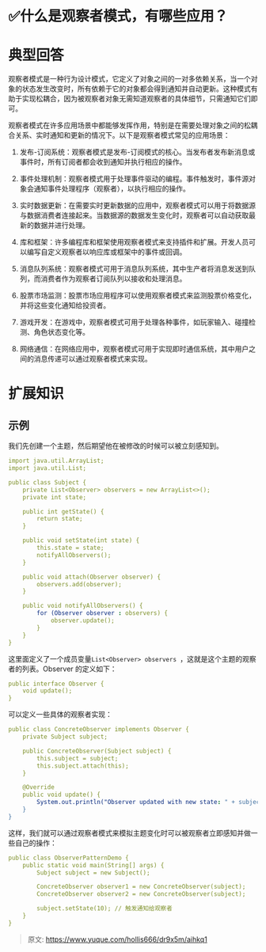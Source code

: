 # ✅什么是观察者模式，有哪些应用？


# 典型回答

观察者模式是一种行为设计模式，它定义了对象之间的一对多依赖关系，当一个对象的状态发生改变时，所有依赖于它的对象都会得到通知并自动更新。这种模式有助于实现松耦合，因为被观察者对象无需知道观察者的具体细节，只需通知它们即可。

观察者模式在许多应用场景中都能够发挥作用，特别是在需要处理对象之间的松耦合关系、实时通知和更新的情况下。以下是观察者模式常见的应用场景：

1. 发布-订阅系统：观察者模式是发布-订阅模式的核心。当发布者发布新消息或事件时，所有订阅者都会收到通知并执行相应的操作。

2. 事件处理机制：观察者模式用于处理事件驱动的编程。事件触发时，事件源对象会通知事件处理程序（观察者），以执行相应的操作。

3. 实时数据更新：在需要实时更新数据的应用中，观察者模式可以用于将数据源与数据消费者连接起来。当数据源的数据发生变化时，观察者可以自动获取最新的数据并进行处理。

4. 库和框架：许多编程库和框架使用观察者模式来支持插件和扩展。开发人员可以编写自定义观察者以响应库或框架中的事件或回调。

5. 消息队列系统：观察者模式可用于消息队列系统，其中生产者将消息发送到队列，而消费者作为观察者订阅队列以接收和处理消息。

6. 股票市场监测：股票市场应用程序可以使用观察者模式来监测股票价格变化，并将这些变化通知给投资者。

7. 游戏开发：在游戏中，观察者模式可用于处理各种事件，如玩家输入、碰撞检测、角色状态变化等。

8. 网络通信：在网络应用中，观察者模式可用于实现即时通信系统，其中用户之间的消息传递可以通过观察者模式来实现。


# 扩展知识


## 示例

我们先创建一个主题，然后期望他在被修改的时候可以被立刻感知到。

```yaml
import java.util.ArrayList;
import java.util.List;

public class Subject {
    private List<Observer> observers = new ArrayList<>();
    private int state;

    public int getState() {
        return state;
    }

    public void setState(int state) {
        this.state = state;
        notifyAllObservers();
    }

    public void attach(Observer observer) {
        observers.add(observer);
    }

    public void notifyAllObservers() {
        for (Observer observer : observers) {
            observer.update();
        }
    }
}

```

这里面定义了一个成员变量`List<Observer> observers `，这就是这个主题的观察者的列表。Observer 的定义如下：

```yaml
public interface Observer {
    void update();
}

```

可以定义一些具体的观察者实现：

```yaml
public class ConcreteObserver implements Observer {
    private Subject subject;

    public ConcreteObserver(Subject subject) {
        this.subject = subject;
        this.subject.attach(this);
    }

    @Override
    public void update() {
        System.out.println("Observer updated with new state: " + subject.getState());
    }
}
```

这样，我们就可以通过观察者模式来模拟主题变化时可以被观察者立即感知并做一些自己的操作：

```yaml
public class ObserverPatternDemo {
    public static void main(String[] args) {
        Subject subject = new Subject();

        ConcreteObserver observer1 = new ConcreteObserver(subject);
        ConcreteObserver observer2 = new ConcreteObserver(subject);

        subject.setState(10); // 触发通知给观察者
    }
}
```



> 原文: <https://www.yuque.com/hollis666/dr9x5m/aihkq1>